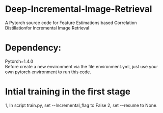 # Deep-Incremental-Image-Retrieval
A Pytorch source code for Feature Estimations based Correlation Distillationfor Incremental Image Retrieval

# Dependency:
Pytorch=1.4.0  
Before create a new environment via the file environment.yml, just use your own pytorch environment to run this code.

# Intial training in the first stage

1, In script train.py, set --Incremental_flag to False 
2, set --resume to None.

